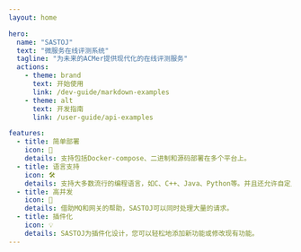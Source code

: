 ```yaml
---
layout: home

hero:
  name: "SASTOJ"
  text: "微服务在线评测系统"
  tagline: "为未来的ACMer提供现代化的在线评测服务"
  actions:
    - theme: brand
      text: 开始使用
      link: /dev-guide/markdown-examples
    - theme: alt
      text: 开发指南
      link: /user-guide/api-examples

features:
  - title: 简单部署
    icon: 🐳
    details: 支持包括Docker-compose、二进制和源码部署在多个平台上。
  - title: 语言支持
    icon: 🛠️
    details: 支持大多数流行的编程语言，如C、C++、Java、Python等。并且还允许自定义语言。
  - title: 高并发
    icon: 🚀
    details: 借助MQ和网关的帮助，SASTOJ可以同时处理大量的请求。
  - title: 插件化
    icon: 💡
    details: SASTOJ为插件化设计，您可以轻松地添加新功能或修改现有功能。
---
```


